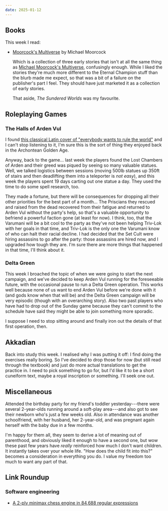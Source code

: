 ```yaml
---
date: 2025-01-12
---
```


## Books

This week I read:

- [Moorcock's Multiverse][] by Michael Moorcock

  Which is a collection of three early stories that isn't at all the same thing
  as [Michael Moorcock's Multiverse][], confusingly enough.  While I liked the
  stories they're much more different to the Eternal Champion stuff than the
  blurb made me expect, so that was a bit of a failure on the publisher's part I
  feel.  They should have just marketed it as a collection of early stories.

  That aside, *The Sundered Worlds* was my favourite.

[Moorcock's Multiverse]: https://www.gollancz.co.uk/titles/michael-moorcock/moorcocks-multiverse/9780575092587/
[Michael Moorcock's Multiverse]: https://en.wikipedia.org/wiki/Michael_Moorcock%27s_Multiverse


## Roleplaying Games

### The Halls of Arden Vul

I found [this classical Latin cover of "everybody wants to rule the
world"][oomr] and I can't stop listening to it, I'm sure this is the sort of
thing they enjoyed back in the Archontean Golden Age.

Anyway, back to the game... last week the players found the Lost Chambers of
Arden and their greed was piqued by seeing so many valuable statues.  Well, we
talked logistics between sessions (moving 500lb statues up 350ft of stairs and
then deadlifting them into a teleporter is *not easy*), and this week the
players spent 19 days carting out one statue a day.  They used the time to do
some spell research, too.

They made a fortune, but there will be consequences for dropping all their other
priorities for the best part of a month... The Priscians they rescued and raised
from the dead recovered from their fatigue and returned to Arden Vul without the
party's help, so that's a valuable opportunity to befriend a powerful faction
gone (at least for now).  I think, too, that the Varumani will be a bit cool to
the party as they've not been helping Triv-Lok with her goals in that time, and
Triv-Lok is the only one the Varumani know of who can halt their racial decline.
I had decided that the Set Cult were hiring assassins to go after the party:
those assassins are hired now, and I upgraded how tough they are.  I'm sure
there are more things that happened in that time, I'll think about it.

[oomr]: https://www.youtube.com/watch?v=Xtt78SW-mgg

### Delta Green

This week I broached the topic of when we were going to start the next campaign,
and we've decided to keep Arden Vul running for the foreseeable future, with the
occasional pause to run a Delta Green operation.  This works well because none
of us want to end Arden Vul before we're done with it (and gods know when that
will be) and the Delta Green campaign will be very episodic (though with an
overarching story).  Also two past players who have had to drop out of the
Sunday game because they can't commit to the schedule have said they might be
able to join something more sporadic.

I suppose I need to stop sitting around and finally iron out the details of that
first operation, then.


## Akkadian

Back into study this week.  I realised why I was putting it off: I find doing
the exercises really boring.  So I've decided to drop those for now (but still
read through the textbook) and just do more actual translations to get the
practice in.  I need to pick something to go for, but I'd like it to be a short
cuneiform text, maybe a royal inscription or something.  I'll seek one out.


## Miscellaneous

Attended the birthday party for my friend's toddler yesterday---there were
several 2-year-olds running around a soft-play area---and also got to see their
newborn who's just a few weeks old.  Also in attendance was another
schoolfriend, with her husband, her 2-year-old, and was pregnant again herself
with the baby due in a few months.

I'm happy for them all, they seem to derive a lot of meaning out of parenthood,
and obviously liked it enough to have a second one, but wow these past few years
have *really* reinforced how much I don't want children.  It instantly takes
over your whole life.  "How does the child fit into this?" becomes a
consideration in everything you do.  I value my freedom too much to want any
part of that.


## Link Roundup

### Software engineering

- [A 2-ply minimax chess engine in 84,688 regular expressions](https://nicholas.carlini.com/writing/2025/regex-chess.html)
